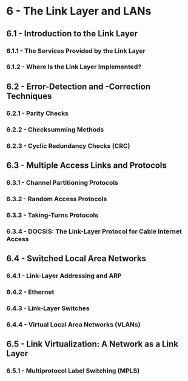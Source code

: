 # 6 - The Link Layer and LANs

## 6.1 - Introduction to the Link Layer

### 6.1.1 - The Services Provided by the Link Layer



### 6.1.2 - Where Is the Link Layer Implemented?



## 6.2 - Error-Detection and -Correction Techniques

### 6.2.1 - Parity Checks



### 6.2.2 - Checksumming Methods



### 6.2.3 - Cyclic Redundancy Checks (CRC)



## 6.3 - Multiple Access Links and Protocols

### 6.3.1 - Channel Partitioning Protocols



### 6.3.2 - Random Access Protocols



### 6.3.3 - Taking-Turns Protocols



### 6.3.4 - DOCSIS: The Link-Layer Protocol for Cable Internet Access



## 6.4 - Switched Local Area Networks

### 6.4.1 - Link-Layer Addressing and ARP



### 6.4.2 - Ethernet



### 6.4.3 - Link-Layer Switches



### 6.4.4 - Virtual Local Area Networks (VLANs)



## 6.5 - Link Virtualization: A Network as a Link Layer

### 6.5.1 - Multiprotocol Label Switching (MPLS)


